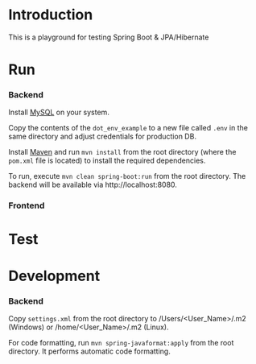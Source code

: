 # Introduction
This is a playground for testing Spring Boot &amp; JPA/Hibernate

# Run
### Backend
Install [MySQL](https://dev.mysql.com/downloads/mysql/) on your system.

Copy the contents of the `dot_env_example` to a new file called `.env` in the same directory and adjust credentials for production DB.

Install [Maven](https://maven.apache.org/download.cgi) and run `mvn install` from the root directory (where the `pom.xml` file is located) to install the required dependencies.

To run, execute `mvn clean spring-boot:run` from the root directory. 
The backend will be available via http://localhost:8080. 

### Frontend

# Test

# Development
### Backend
Copy `settings.xml` from the root directory to /Users/<User_Name>/.m2 (Windows) or /home/<User_Name>/.m2 (Linux).

For code formatting, run `mvn spring-javaformat:apply` from the root directory.
It performs automatic code formatting.
